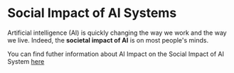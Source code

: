 # Social Impact of AI Systems

Artificial intelligence (AI) is quickly changing the way we work and the way we live. Indeed, the **societal impact of AI** is on most people's minds.

You can find futher information about AI Impact on the Social Impact of AI System [here](../../Societal_and_Environmental_Wellbeing/social_impact.md)
